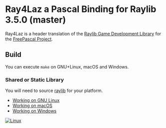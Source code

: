 # Ray4Laz a Pascal Binding  for Raylib 3.5.0 (master)

Ray4Laz is a header translation of the [Raylib Game Development Library](https://www.raylib.com/) for the [FreePascal Project](https://www.freepascal.org/).

## Build

You can execute `make` on GNU+Linux, macOS and Windows.

### Shared or Static Library

You will need to source [raylib](https://github.com/raysan5/raylib/) for your platform.

- [Working on GNU Linux](https://github.com/raysan5/raylib/wiki/Working-on-GNU-Linux)
- [Working on macOS](https://github.com/raysan5/raylib/wiki/Working-on-macOS)
- [Working on Windows](https://github.com/raysan5/raylib/wiki/Working-on-Windows)

[![Linux](https://github.com/GuvaCode/Ray4Laz/workflows/Linux/badge.svg)](https://github.com/raysan5/raylib/actions?query=workflow%3ALinux)

